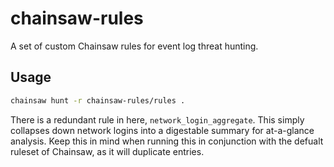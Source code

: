 # chainsaw-rules

A set of custom Chainsaw rules for event log threat hunting.

## Usage

```bash
chainsaw hunt -r chainsaw-rules/rules .
```

There is a redundant rule in here, `network_login_aggregate`. This simply collapses down network logins into a digestable
summary for at-a-glance analysis. Keep this in mind when running this in conjunction with the defualt ruleset
of Chainsaw, as it will duplicate entries.

